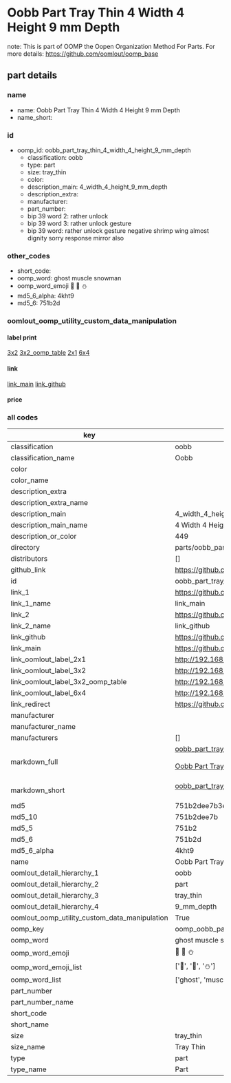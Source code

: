 # Oobb Part Tray Thin 4 Width 4 Height 9 mm Depth  

note: This is part of OOMP the Oopen Organization Method For Parts. For more details: https://github.com/oomlout/oomp_base

##  part details
  







### name
* name: Oobb Part Tray Thin 4 Width 4 Height 9 mm Depth
* name_short: 
### id
* oomp_id: oobb_part_tray_thin_4_width_4_height_9_mm_depth
  * classification: oobb
  * type: part
  * size: tray_thin
  * color: 
  * description_main: 4_width_4_height_9_mm_depth
  * description_extra: 
  * manufacturer: 
  * part_number: 
  * bip 39 word 2: rather unlock
  * bip 39 word 3: rather unlock gesture
  * bip 39 word: rather unlock gesture negative shrimp wing almost dignity sorry response mirror also

### other_codes
* short_code: 
* oomp_word: ghost muscle snowman
* oomp_word_emoji :ghost: :muscle: :snowman:
* md5_6_alpha: 4kht9
* md5_6: 751b2d






### oomlout_oomp_utility_custom_data_manipulation
#### label print
[3x2](http://192.168.1.245:1112/?label=oomp%204kht9)
[3x2_oomp_table](http://192.168.1.108:1112/?label=oomp%204kht9)
[2x1](http://192.168.1.242:1112/?label=oomp%204kht9)
[6x4](http://192.168.1.55:1112/?label=oomp%204kht9)    

#### link

[link_main](https://github.com/oomlout/oomlout_oomp_version_1_messy/tree/main/parts/oobb_part_tray_thin_4_width_4_height_9_mm_depth) [link_github](https://github.com/oomlout/oomlout_oomp_version_1_messy/tree/main/parts/oobb_part_tray_thin_4_width_4_height_9_mm_depth)                             

#### price







### all codes 
| key | value |  
| --- | --- |  
| classification | oobb |  
| classification_name | Oobb |  
| color |  |  
| color_name |  |  
| description_extra |  |  
| description_extra_name |  |  
| description_main | 4_width_4_height_9_mm_depth |  
| description_main_name | 4 Width 4 Height 9 mm Depth |  
| description_or_color | 449 |  
| directory | parts/oobb_part_tray_thin_4_width_4_height_9_mm_depth |  
| distributors | [] |  
| github_link | https://github.com/oomlout/oomlout_oomp_part_src/tree/main/parts/oobb_part_tray_thin_4_width_4_height_9_mm_depth |  
| id | oobb_part_tray_thin_4_width_4_height_9_mm_depth |  
| link_1 | https://github.com/oomlout/oomlout_oomp_version_1_messy/tree/main/parts/oobb_part_tray_thin_4_width_4_height_9_mm_depth |  
| link_1_name | link_main |  
| link_2 | https://github.com/oomlout/oomlout_oomp_version_1_messy/tree/main/parts/oobb_part_tray_thin_4_width_4_height_9_mm_depth |  
| link_2_name | link_github |  
| link_github | https://github.com/oomlout/oomlout_oomp_version_1_messy/tree/main/parts/oobb_part_tray_thin_4_width_4_height_9_mm_depth |  
| link_main | https://github.com/oomlout/oomlout_oomp_version_1_messy/tree/main/parts/oobb_part_tray_thin_4_width_4_height_9_mm_depth |  
| link_oomlout_label_2x1 | http://192.168.1.242:1112/?label=oomp%204kht9 |  
| link_oomlout_label_3x2 | http://192.168.1.245:1112/?label=oomp%204kht9 |  
| link_oomlout_label_3x2_oomp_table | http://192.168.1.108:1112/?label=oomp%204kht9 |  
| link_oomlout_label_6x4 | http://192.168.1.55:1112/?label=oomp%204kht9 |  
| link_redirect | https://github.com/oomlout/oomlout_oomp_version_1_messy/tree/main/parts/oobb_part_tray_thin_4_width_4_height_9_mm_depth |  
| manufacturer |  |  
| manufacturer_name |  |  
| manufacturers | [] |  
| markdown_full | [oobb_part_tray_thin_4_width_4_height_9_mm_depth](none)<br>[](none)<br>[Oobb Part Tray Thin 4 Width 4 Height 9 Mm Depth](none)<br><br> |  
| markdown_short | [oobb_part_tray_thin_4_width_4_height_9_mm_depth](none)<br><br> |  
| md5 | 751b2dee7b3e00dbeee3993ec2fb8592 |  
| md5_10 | 751b2dee7b |  
| md5_5 | 751b2 |  
| md5_6 | 751b2d |  
| md5_6_alpha | 4kht9 |  
| name | Oobb Part Tray Thin 4 Width 4 Height 9 mm Depth |  
| oomlout_detail_hierarchy_1 | oobb |  
| oomlout_detail_hierarchy_2 | part |  
| oomlout_detail_hierarchy_3 | tray_thin |  
| oomlout_detail_hierarchy_4 | 9_mm_depth |  
| oomlout_oomp_utility_custom_data_manipulation | True |  
| oomp_key | oomp_oobb_part_tray_thin_4_width_4_height_9_mm_depth |  
| oomp_word | ghost muscle snowman |  
| oomp_word_emoji | :ghost: :muscle: :snowman: |  
| oomp_word_emoji_list | [':ghost:', ':muscle:', ':snowman:'] |  
| oomp_word_list | ['ghost', 'muscle', 'snowman'] |  
| part_number |  |  
| part_number_name |  |  
| short_code |  |  
| short_name |  |  
| size | tray_thin |  
| size_name | Tray Thin |  
| type | part |  
| type_name | Part |  

